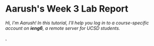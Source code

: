 # Aarush's Week 3 Lab Report 
*Hi, I'm Aarush! In this tutorial, I'll help you log in to a 
course-specific account on **ieng6**, a remote server for UCSD students.*

¸